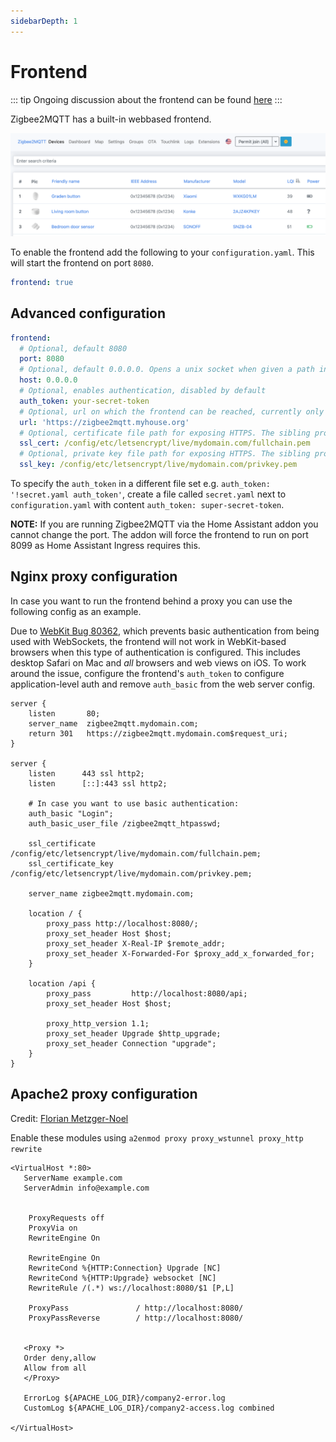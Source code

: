 ```yaml
---
sidebarDepth: 1
---
```


# Frontend
::: tip
Ongoing discussion about the frontend can be found [here](https://github.com/Koenkk/zigbee2mqtt/issues/4266)
:::

Zigbee2MQTT has a built-in webbased frontend. 

![Frontend](../../images/frontend.png)

To enable the frontend add the following to your `configuration.yaml`. This will start the frontend on port `8080`.

```yaml
frontend: true
```

## Advanced configuration

```yaml
frontend:
  # Optional, default 8080
  port: 8080
  # Optional, default 0.0.0.0. Opens a unix socket when given a path instead of an address (e.g. '/run/zigbee2mqtt/zigbee2mqtt.sock')
  host: 0.0.0.0
  # Optional, enables authentication, disabled by default
  auth_token: your-secret-token
  # Optional, url on which the frontend can be reached, currently only used for the Home Assistant device configuration page
  url: 'https://zigbee2mqtt.myhouse.org'
  # Optional, certificate file path for exposing HTTPS. The sibling property 'ssl_key' must be set for HTTPS to be activated
  ssl_cert: /config/etc/letsencrypt/live/mydomain.com/fullchain.pem
  # Optional, private key file path for exposing HTTPS. The sibling property 'ssl_cert' must be set for HTTPS to be activated
  ssl_key: /config/etc/letsencrypt/live/mydomain.com/privkey.pem
```

To specify the `auth_token` in a different file set e.g. `auth_token: '!secret.yaml auth_token'`, create a file called `secret.yaml` next to `configuration.yaml` with content `auth_token: super-secret-token`.


**NOTE:** If you are running Zigbee2MQTT via the Home Assistant addon you cannot change the port. The addon will force the frontend to run on port 8099 as Home Assistant Ingress requires this.

## Nginx proxy configuration
In case you want to run the frontend behind a proxy you can use the following config as an example.

Due to [WebKit Bug 80362](https://bugs.webkit.org/show_bug.cgi?id=80362), which prevents basic authentication from being used with WebSockets, the frontend will not work in WebKit-based browsers when this type of authentication is configured. This includes desktop Safari on Mac and _all_ browsers and web views on iOS. To work around the issue, configure the frontend's `auth_token` to configure application-level auth and remove `auth_basic` from the web server config. 

```
server {
    listen       80;
    server_name  zigbee2mqtt.mydomain.com;
    return 301   https://zigbee2mqtt.mydomain.com$request_uri;
}

server {
    listen      443 ssl http2;
    listen      [::]:443 ssl http2;

    # In case you want to use basic authentication:
    auth_basic "Login";
    auth_basic_user_file /zigbee2mqtt_htpasswd;

    ssl_certificate     /config/etc/letsencrypt/live/mydomain.com/fullchain.pem;
    ssl_certificate_key /config/etc/letsencrypt/live/mydomain.com/privkey.pem;

    server_name zigbee2mqtt.mydomain.com;

    location / {
        proxy_pass http://localhost:8080/;
        proxy_set_header Host $host;
        proxy_set_header X-Real-IP $remote_addr;
        proxy_set_header X-Forwarded-For $proxy_add_x_forwarded_for;
    }

    location /api {
        proxy_pass         http://localhost:8080/api;
        proxy_set_header Host $host;

        proxy_http_version 1.1;
        proxy_set_header Upgrade $http_upgrade;
        proxy_set_header Connection "upgrade";
    }
}
```

## Apache2 proxy configuration
Credit: [Florian Metzger-Noel](https://stackoverflow.com/questions/38838567/proxy-websocket-wss-to-ws-apache/60506715#60506715)

Enable these modules using 
```a2enmod proxy proxy_wstunnel proxy_http rewrite```

```                                                                                                             
<VirtualHost *:80>
   ServerName example.com
   ServerAdmin info@example.com


    ProxyRequests off 
    ProxyVia on      
    RewriteEngine On 

    RewriteEngine On
    RewriteCond %{HTTP:Connection} Upgrade [NC]
    RewriteCond %{HTTP:Upgrade} websocket [NC]
    RewriteRule /(.*) ws://localhost:8080/$1 [P,L]

    ProxyPass               / http://localhost:8080/           
    ProxyPassReverse        / http://localhost:8080/


   <Proxy *>
   Order deny,allow
   Allow from all
   </Proxy>

   ErrorLog ${APACHE_LOG_DIR}/company2-error.log
   CustomLog ${APACHE_LOG_DIR}/company2-access.log combined

</VirtualHost>


```

